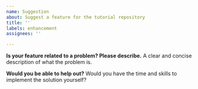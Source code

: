 ```yaml
---
name: Suggestion
about: Suggest a feature for the tutorial repository
title: ''
labels: enhancement
assignees: ''

---
```


**Is your feature related to a problem? Please describe.**
A clear and concise description of what the problem is.

**Would you be able to help out?**
Would you have the time and skills to implement the solution yourself?
